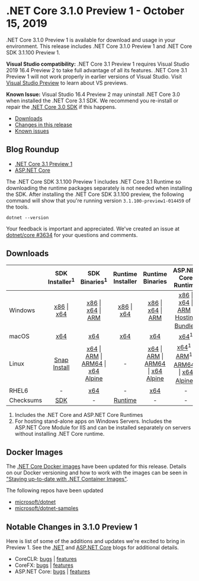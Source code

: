 # .NET Core 3.1.0 Preview 1 - October 15, 2019

.NET Core 3.1.0 Preview 1 is available for download and usage in your environment. This release includes .NET Core 3.1.0 Preview 1 and .NET Core SDK 3.1.100 Preview 1.

**Visual Studio compatibility:** .NET Core 3.1 Preview 1 requires Visual Studio 2019 16.4 Preview 2 to take full advantage of all its features. .NET Core 3.1 Preview 1 will not work properly in earlier versions of Visual Studio. Visit [Visual Studio Preview](https://visualstudio.microsoft.com/vs/preview/) to learn about VS previews.

**Known Issue:** Visual Studio 16.4 Preview 2 may uninstall .NET Core 3.0 when installed the .NET Core 3.1 SDK. We recommend you re-install or repair the [.NET Core 3.0 SDK](https://dotnet.microsoft.com/download/dotnet-core/3.0) if this happens. 

* [Downloads](https://dotnet.microsoft.com/download/dotnet-core/3.1)
* [Changes in this release](#notable-changes-in-310-preview-1)
* [Known issues](../3.1-known-issues.md)

## Blog Roundup

* [.NET Core 3.1 Preview 1][dotnet-blog]
* [ASP.NET Core][aspnet-blog]

The .NET Core SDK 3.1.100 Preview 1 includes .NET Core 3.1 Runtime so downloading the runtime packages separately is not needed when installing the SDK. After installing the .NET Core SDK 3.1.100 preview, the following command will show that you're running version `3.1.100-preview1-014459` of the tools.

`dotnet --version`

Your feedback is important and appreciated. We've created an issue at [dotnet/core #3634](https://github.com/dotnet/core/issues/3634) for your questions and comments.

## Downloads

|           | SDK Installer<sup>1</sup>                        | SDK Binaries<sup>1</sup>                 | Runtime Installer                                        | Runtime Binaries                                 | ASP.NET Core Runtime           |
| --------- | :------------------------------------------:     | :----------------------:                 | :---------------------------:                            | :-------------------------:                      | :-----------------:            |
| Windows   | [x86][dotnet-sdk-win-x86.exe] \| [x64][dotnet-sdk-win-x64.exe] | [x86][dotnet-sdk-win-x86.zip] \| [x64][dotnet-sdk-win-x64.zip] \| [ARM][dotnet-sdk-win-arm.zip] | [x86][dotnet-runtime-win-x86.exe] \| [x64][dotnet-runtime-win-x64.exe] | [x86][dotnet-runtime-win-x86.zip] \| [x64][dotnet-runtime-win-x64.zip] \| [ARM][dotnet-runtime-win-arm.zip]  | [x86][aspnetcore-runtime-win-x86.exe] \| [x64][aspnetcore-runtime-win-x64.exe] \| [ARM][aspnetcore-runtime-win-arm.zip] \|<br> [Hosting Bundle][dotnet-hosting-win.exe]<sup>2</sup> |
| macOS     | [x64][dotnet-sdk-osx-x64.pkg]  | [x64][dotnet-sdk-osx-x64.tar.gz]     | [x64][dotnet-runtime-osx-x64.pkg] | [x64][dotnet-runtime-osx-x64.tar.gz] | [x64][aspnetcore-runtime-osx-x64.tar.gz]<sup>1</sup>
| Linux     |  [Snap Install](3.1.0-preview1-download.md)  | [x64][dotnet-sdk-linux-x64.tar.gz] \| [ARM][dotnet-sdk-linux-arm.tar.gz] \| [ARM64][dotnet-sdk-linux-arm64.tar.gz] \| [x64 Alpine][dotnet-sdk-linux-musl-x64.tar.gz] | - | [x64][dotnet-runtime-linux-x64.tar.gz] \| [ARM][dotnet-runtime-linux-arm.tar.gz] \| [ARM64][dotnet-runtime-linux-arm64.tar.gz] \| [x64 Alpine][dotnet-runtime-linux-musl-x64.tar.gz] | [x64][aspnetcore-runtime-linux-x64.tar.gz]<sup>1</sup>  \| [ARM][aspnetcore-runtime-linux-arm.tar.gz]<sup>1</sup> \| [ARM64][aspnetcore-runtime-linux-arm64.tar.gz]<sup>1</sup> \| [x64 Alpine][aspnetcore-runtime-linux-musl-x64.tar.gz]<sup>1</sup> |
| RHEL6     | -                                                | [x64][dotnet-sdk-rhel.6-x64.tar.gz]                    | -                                                        | [x64][dotnet-runtime-rhel.6-x64.tar.gz] | - |
| Checksums | [SDK][checksums-sdk]                             | -                                        | [Runtime][checksums-runtime]                             | - | - |

1. Includes the .NET Core and ASP.NET Core Runtimes
2. For hosting stand-alone apps on Windows Servers. Includes the ASP.NET Core Module for IIS and can be installed separately on servers without installing .NET Core runtime.

## Docker Images

The [.NET Core Docker images](https://hub.docker.com/r/microsoft/dotnet/) have been updated for this release. Details on our Docker versioning and how to work with the images can be seen in ["Staying up-to-date with .NET Container Images"](https://blogs.msdn.microsoft.com/dotnet/2018/06/18/staying-up-to-date-with-net-container-images/).

The following repos have been updated

* [microsoft/dotnet](https://hub.docker.com/r/microsoft/dotnet)
* [microsoft/dotnet-samples](https://hub.docker.com/r/microsoft/dotnet-samples)

## Notable Changes in 3.1.0 Preview 1

Here is list of some of the additions and updates we're excited to bring in Preview 1. See the [.NET][dotnet-blog] and [ASP.NET Core][aspnet-blog] blogs for additional details.

* CoreCLR: [bugs][coreclr_bugs] | [features][coreclr_features]
* CoreFX: [bugs][corefx_bugs] | [features][corefx_features]
* ASP.NET Core: [bugs][aspnet_bugs] | [features][aspnet_features]

[blob-runtime]: https://dotnetcli.blob.core.windows.net/dotnet/Runtime/
[blob-sdk]: https://dotnetcli.blob.core.windows.net/dotnet/Sdk/
[release-notes]: https://github.com/dotnet/core/blob/master/release-notes/3.1/preview/3.1.0-preview1.md

[checksums-runtime]: https://dotnetcli.blob.core.windows.net/dotnet/checksums/3.1.0-preview1-sha.txt
[checksums-sdk]: https://dotnetcli.blob.core.windows.net/dotnet/checksums/3.1.0-preview1-sha.txt

[linux-install]: https://docs.microsoft.com/dotnet/core/install/linux
[linux-setup]: https://github.com/dotnet/core/blob/master/Documentation/linux-setup.md

[dotnet-blog]: https://devblogs.microsoft.com/dotnet/announcing-net-core-3-1-preview-1/
[aspnet-blog]: https://devblogs.microsoft.com/aspnet/asp-net-core-updates-in-net-core-3-1-preview-1/
[ef-blog]: https://devblogs.microsoft.com/dotnet/announcing-entity-framework-core-3-1-preview-1-and-entity-framework-6-4-preview-1

[aspnet_bugs]: https://github.com/aspnet/AspNetCore/issues?q=is%3Aissue+milestone%3A3.1.0-preview1+label%3ADone+label%3Abug
[aspnet_features]: https://github.com/aspnet/AspNetCore/issues?q=is%3Aissue+milestone%3A3.1.0-preview1+label%3ADone+label%3Aenhancement
[coreclr_bugs]: https://github.com/dotnet/coreclr/issues?utf8=%E2%9C%93&q=is%3Aissue+milestone%3A3.1+label%3Abug+
[coreclr_features]: https://github.com/dotnet/coreclr/issues?q=is%3Aissue+milestone%3A3.1+label%3Aenhancement
[corefx_bugs]: https://github.com/dotnet/corefx/issues?q=is%3Aissue+milestone%3A3.1+label%3Abug
[corefx_features]: https://github.com/dotnet/corefx/issues?q=is%3Aissue+milestone%3A3.1+label%3Aenhancement

[//]: # ( Runtime 3.1.0-preview1.19506.1)
[dotnet-apphost-pack-x64.deb]: https://download.visualstudio.microsoft.com/download/pr/854fd933-67f3-482a-88f9-ce10aa0e7518/788970059c9f0fd4ccb55474af25b838/dotnet-apphost-pack-3.1.0-preview1.19506.1-x64.deb
[dotnet-apphost-pack-x64.rpm]: https://download.visualstudio.microsoft.com/download/pr/c6b55422-82d3-4408-b3fb-ff12a48cc812/38a7aa45b20c6dcdb9b911666ee6f5fc/dotnet-apphost-pack-3.1.0-preview1.19506.1-x64.rpm
[dotnet-host-x64.deb]: https://download.visualstudio.microsoft.com/download/pr/140a8025-acbb-4d5f-86f4-1f27d4701691/d92cec3c2f77fb4baa55e5acc169d04b/dotnet-host-3.1.0-preview1.19506.1-x64.deb
[dotnet-host-x64.rpm]: https://download.visualstudio.microsoft.com/download/pr/1cb4dfea-3cd1-4308-9715-d445a8e90a87/b559fcff820841d269a27377f0295498/dotnet-host-3.1.0-preview1.19506.1-x64.rpm
[dotnet-hostfxr-x64.deb]: https://download.visualstudio.microsoft.com/download/pr/69fb2983-1487-4411-8605-0927f9daaf86/a34dcd100e38e2f9b05a3d35f3fd585e/dotnet-hostfxr-3.1.0-preview1.19506.1-x64.deb
[dotnet-hostfxr-x64.rpm]: https://download.visualstudio.microsoft.com/download/pr/c1b73692-a4aa-46b3-b828-db061bd3c97f/7a4a3084955371f76e9d96a2319c4f18/dotnet-hostfxr-3.1.0-preview1.19506.1-x64.rpm
[dotnet-hosting-win.exe]: https://download.visualstudio.microsoft.com/download/pr/01ae3780-2579-432e-a8c2-481630062eed/6730c8e85750f19ae148d1afc0e72bad/dotnet-hosting-3.1.0-preview1.19508.20-win.exe
[dotnet-runtime-linux-arm.tar.gz]: https://download.visualstudio.microsoft.com/download/pr/08f7b21d-b452-47e6-88a8-5ff7c74abed5/d6d539b6271f4f6f67546ad554c7b3d2/dotnet-runtime-3.1.0-preview1.19506.1-linux-arm.tar.gz
[dotnet-runtime-linux-arm64.tar.gz]: https://download.visualstudio.microsoft.com/download/pr/742876f3-281d-4cea-a9dc-8242983421b9/32282c7b47776829b4d7a2c4781dd30f/dotnet-runtime-3.1.0-preview1.19506.1-linux-arm64.tar.gz
[dotnet-runtime-linux-musl-x64.tar.gz]: https://download.visualstudio.microsoft.com/download/pr/113caf13-dca3-47e9-8618-2234c3bda682/ad9bb28adc46615fe06c217dbc37dc4e/dotnet-runtime-3.1.0-preview1.19506.1-linux-musl-x64.tar.gz
[dotnet-runtime-linux-x64.tar.gz]: https://download.visualstudio.microsoft.com/download/pr/2ceb8e42-f900-4500-9de0-9b159ed81b26/c1bc099d2bd35c76bf38e694df4a9226/dotnet-runtime-3.1.0-preview1.19506.1-linux-x64.tar.gz
[dotnet-runtime-osx-x64.pkg]: https://download.visualstudio.microsoft.com/download/pr/50d73b14-9a37-4e53-a2dd-185772a7a8a1/683df9537ff2e24da62f66c624b37211/dotnet-runtime-3.1.0-preview1.19506.1-osx-x64.pkg
[dotnet-runtime-osx-x64.tar.gz]: https://download.visualstudio.microsoft.com/download/pr/73285ebb-04a3-458b-b214-95f86322d659/c18f8d94a6938f593a3e9b2e78634763/dotnet-runtime-3.1.0-preview1.19506.1-osx-x64.tar.gz
[dotnet-runtime-rhel.6-x64.tar.gz]: https://download.visualstudio.microsoft.com/download/pr/c759f754-3580-433c-941a-5a037d961093/e25d1aa51e060456a145886c9051391e/dotnet-runtime-3.1.0-preview1.19506.1-rhel.6-x64.tar.gz
[dotnet-runtime-win-arm.zip]: https://download.visualstudio.microsoft.com/download/pr/c0452a1f-84c5-4cfe-b821-26a9e6cba298/a99144a292baff6a62cb378461a82c62/dotnet-runtime-3.1.0-preview1.19506.1-win-arm.zip
[dotnet-runtime-win-x64.exe]: https://download.visualstudio.microsoft.com/download/pr/1bf0a2c1-a8b7-4a4f-a11b-ea940c01993a/1ab8d70e092a1da6fdc9ebf2a617837b/dotnet-runtime-3.1.0-preview1.19506.1-win-x64.exe
[dotnet-runtime-win-x64.zip]: https://download.visualstudio.microsoft.com/download/pr/976ca3c2-6023-44a1-854e-f23b31b76e1c/90a8e10622407dcd0933684f6b18801d/dotnet-runtime-3.1.0-preview1.19506.1-win-x64.zip
[dotnet-runtime-win-x86.exe]: https://download.visualstudio.microsoft.com/download/pr/ed77351f-b3c4-465d-aee8-8397e9ca7cb0/c4dcbbf243bb88caa71c6df9197d8136/dotnet-runtime-3.1.0-preview1.19506.1-win-x86.exe
[dotnet-runtime-win-x86.zip]: https://download.visualstudio.microsoft.com/download/pr/eca1e2b1-134a-4c40-bb4a-ded1589d11ca/8ae3f156fb4048c88ba45d7b2be7cd88/dotnet-runtime-3.1.0-preview1.19506.1-win-x86.zip
[dotnet-runtime-x64.deb]: https://download.visualstudio.microsoft.com/download/pr/cb9fc2e4-8257-4104-a369-ca8ce543bc00/49b48fa9106a0fb283141ed81c0ca607/dotnet-runtime-3.1.0-preview1.19506.1-x64.deb
[dotnet-runtime-x64.rpm]: https://download.visualstudio.microsoft.com/download/pr/6beda08b-6189-45d2-a20a-033407d9a5fc/c95ac69416fd81fc0882a7cadb033444/dotnet-runtime-3.1.0-preview1.19506.1-x64.rpm
[dotnet-runtime-deps-centos.7-x64.rpm]: https://download.visualstudio.microsoft.com/download/pr/2441e0a7-22a4-4515-a7fd-f9a990e7abdd/837bf74eca65ff0932ce6763413dfad8/dotnet-runtime-deps-3.1.0-preview1.19506.1-centos.7-x64.rpm
[dotnet-runtime-deps-fedora.27-x64.rpm]: https://download.visualstudio.microsoft.com/download/pr/c321b140-ce08-4ad4-a082-1d2c75f80ed2/de026d15ace3ed93dadae71aae2abcaf/dotnet-runtime-deps-3.1.0-preview1.19506.1-fedora.27-x64.rpm
[dotnet-runtime-deps-opensuse.42-x64.rpm]: https://download.visualstudio.microsoft.com/download/pr/f2a006d7-8a33-48d9-9750-ed6dbc43e790/16b18a3c276242eb73d57d69bbbf3f78/dotnet-runtime-deps-3.1.0-preview1.19506.1-opensuse.42-x64.rpm
[dotnet-runtime-deps-oraclelinux.7-x64.rpm]: https://download.visualstudio.microsoft.com/download/pr/22b5f66e-9588-4476-b75b-8b112ddb0891/8e1efaddf09670dd0c15a784024feb5d/dotnet-runtime-deps-3.1.0-preview1.19506.1-oraclelinux.7-x64.rpm
[dotnet-runtime-deps-rhel.7-x64.rpm]: https://download.visualstudio.microsoft.com/download/pr/ad7e45e5-6cdc-40e8-a39a-903c3694b522/1e661e8d38d9276922b359450ebd3583/dotnet-runtime-deps-3.1.0-preview1.19506.1-rhel.7-x64.rpm
[dotnet-runtime-deps-sles.12-x64.rpm]: https://download.visualstudio.microsoft.com/download/pr/00399049-cb5b-4b5c-a1e5-0b0a45365675/38381ad1a904457487e63d64c9760c90/dotnet-runtime-deps-3.1.0-preview1.19506.1-sles.12-x64.rpm
[dotnet-runtime-deps-x64.deb]: https://download.visualstudio.microsoft.com/download/pr/9ebf702d-109d-4226-bdd7-f28295088d42/fa17aad9d1283c6a7647a49065470bea/dotnet-runtime-deps-3.1.0-preview1.19506.1-x64.deb
[dotnet-targeting-pack-x64.deb]: https://download.visualstudio.microsoft.com/download/pr/91e262b4-9cdc-4486-9537-7561050f5123/b1dc8c3e122f8c32e91d241c47a37d76/dotnet-targeting-pack-3.1.0-preview1.19506.1-x64.deb
[dotnet-targeting-pack-x64.rpm]: https://download.visualstudio.microsoft.com/download/pr/320c8699-452b-4856-8f32-024bf1e1b6df/e2478d5a0ea5da1c59512ac404613558/dotnet-targeting-pack-3.1.0-preview1.19506.1-x64.rpm
[windowsdesktop-runtime-win-x64.exe]: https://download.visualstudio.microsoft.com/download/pr/54d047f4-55f1-468c-b617-046507a19b28/c939c5b29580d7baf32d64cecc5f6c60/windowsdesktop-runtime-3.1.0-preview1.19506.1-win-x64.exe
[windowsdesktop-runtime-win-x86.exe]: https://download.visualstudio.microsoft.com/download/pr/5fbc4686-a00f-4c49-b3f8-d98cacec806e/a76394afa3ccc1c1e3000a9dc71c247d/windowsdesktop-runtime-3.1.0-preview1.19506.1-win-x86.exe

[//]: # ( ASP 3.1.0-preview1.19508.20)
[aspnetcore-runtime-linux-arm.tar.gz]: https://download.visualstudio.microsoft.com/download/pr/f1b8563a-cf7c-4931-ba87-2a1dbd43736b/c9df5adc35dacb0a0a792daea92ee7ad/aspnetcore-runtime-3.1.0-preview1.19508.20-linux-arm.tar.gz
[aspnetcore-runtime-linux-arm64.tar.gz]: https://download.visualstudio.microsoft.com/download/pr/7370e950-110f-4e65-b2db-021255f68098/7c29bd653e61a8bcd7e7a79121127dba/aspnetcore-runtime-3.1.0-preview1.19508.20-linux-arm64.tar.gz
[aspnetcore-runtime-linux-musl-x64.tar.gz]: https://download.visualstudio.microsoft.com/download/pr/e2968cc4-d134-46db-a9e6-f6a8aefd17bc/6ff72137f7119feebae68b3bc720fd5f/aspnetcore-runtime-3.1.0-preview1.19508.20-linux-musl-x64.tar.gz
[aspnetcore-runtime-linux-x64.tar.gz]: https://download.visualstudio.microsoft.com/download/pr/66d6edaf-6183-4ecb-a536-7483b92b6047/6e7f38d9c03a4b786040db7b23a8fed4/aspnetcore-runtime-3.1.0-preview1.19508.20-linux-x64.tar.gz
[aspnetcore-runtime-osx-x64.tar.gz]: https://download.visualstudio.microsoft.com/download/pr/93811a37-ce18-4089-8e2a-fad0de68de3d/0a00a535c5d98a59c3f2606319899cf5/aspnetcore-runtime-3.1.0-preview1.19508.20-osx-x64.tar.gz
[aspnetcore-runtime-rh.rhel.7-x64.rpm]: https://download.visualstudio.microsoft.com/download/pr/cdd38fb7-5ef4-4f72-9a08-77d797a3f1bc/c7a7e96d1a8c7cc6ae64c32269061c49/aspnetcore-runtime-3.1.0-preview1.19508.20-rh.rhel.7-x64.rpm
[aspnetcore-runtime-win-arm.zip]: https://download.visualstudio.microsoft.com/download/pr/4e81d52d-f39c-4448-8a06-f2458550ba3e/6ddde417245072c58c1e975be17b0925/aspnetcore-runtime-3.1.0-preview1.19508.20-win-arm.zip
[aspnetcore-runtime-win-x64.exe]: https://download.visualstudio.microsoft.com/download/pr/ae466224-ec18-43f3-b51a-8e78b984bc62/8ba2c2d3e28e310dbad8bfeac58b054d/aspnetcore-runtime-3.1.0-preview1.19508.20-win-x64.exe
[aspnetcore-runtime-win-x64.zip]: https://download.visualstudio.microsoft.com/download/pr/de492131-8cf7-405b-bbab-5a281c355ef9/ef7dc88237ff912660702d5ddd6ae695/aspnetcore-runtime-3.1.0-preview1.19508.20-win-x64.zip
[aspnetcore-runtime-win-x86.exe]: https://download.visualstudio.microsoft.com/download/pr/2b13155d-362a-47d7-b6bb-ff97bfaf7843/f582d6fefc63ae5f859e483cbe266337/aspnetcore-runtime-3.1.0-preview1.19508.20-win-x86.exe
[aspnetcore-runtime-win-x86.zip]: https://download.visualstudio.microsoft.com/download/pr/8c7b3f62-206a-4c2a-b8af-3ac93bd2ed98/667e37391a36acb71e4bdf0eec328ae1/aspnetcore-runtime-3.1.0-preview1.19508.20-win-x86.zip
[aspnetcore-runtime-x64.deb]: https://download.visualstudio.microsoft.com/download/pr/c5ec79fb-a627-4c87-8029-171fc167197f/db20e6a985365e89150be1e2dc70a2ee/aspnetcore-runtime-3.1.0-preview1.19508.20-x64.deb
[aspnetcore-runtime-x64.rpm]: https://download.visualstudio.microsoft.com/download/pr/afb589d2-f71c-43d1-86d6-984d811930a4/08c21031cb6c13aa41779b189789ada5/aspnetcore-runtime-3.1.0-preview1.19508.20-x64.rpm
[aspnetcore-targeting-pack.deb]: https://download.visualstudio.microsoft.com/download/pr/bbb0636d-2e45-4f22-ba2a-6e85ba4aa360/c5385eb780203707a6f6a7b3dbcf4cf3/aspnetcore-targeting-pack-3.1.0-preview1.19508.20.deb
[aspnetcore-targeting-pack.rpm]: https://download.visualstudio.microsoft.com/download/pr/9e6533da-9d4e-4061-8c44-77b705a27eba/effff4c0c40e59d88e60017d12152ba7/aspnetcore-targeting-pack-3.1.0-preview1.19508.20.rpm
[dotnet-hosting-win.exe]: https://download.visualstudio.microsoft.com/download/pr/01ae3780-2579-432e-a8c2-481630062eed/6730c8e85750f19ae148d1afc0e72bad/dotnet-hosting-3.1.0-preview1.19508.20-win.exe

[//]: # ( SDK 3.1.100-preview1-014459 )
[dotnet-sdk-linux-arm.tar.gz]: https://download.visualstudio.microsoft.com/download/pr/add0da94-569b-462d-a3d4-f29407cb9386/9570da173af00033d6b5d9aaf6603450/dotnet-sdk-3.1.100-preview1-014459-linux-arm.tar.gz
[dotnet-sdk-linux-arm64.tar.gz]: https://download.visualstudio.microsoft.com/download/pr/3cf6ae0b-5933-461f-b32d-10bae9199a97/ff5251238265d20f07ff62181d3e2d1d/dotnet-sdk-3.1.100-preview1-014459-linux-arm64.tar.gz
[dotnet-sdk-linux-musl-x64.tar.gz]: https://download.visualstudio.microsoft.com/download/pr/5d43b6a8-2855-4318-98ae-2515c75503e4/8ae1142fdd85385e4d1a62bc3b33b925/dotnet-sdk-3.1.100-preview1-014459-linux-musl-x64.tar.gz
[dotnet-sdk-linux-x64.tar.gz]: https://download.visualstudio.microsoft.com/download/pr/a3cc3d8a-226d-4306-a61b-a5446fdb72ef/604e029047aec0229545e8c397a14ddb/dotnet-sdk-3.1.100-preview1-014459-linux-x64.tar.gz
[dotnet-sdk-osx-x64.pkg]: https://download.visualstudio.microsoft.com/download/pr/516f4938-dcb8-4e5a-aefc-0e7b11730a4b/9afc9a668d97ba280aa1962194305ba3/dotnet-sdk-3.1.100-preview1-014459-osx-x64.pkg
[dotnet-sdk-osx-x64.tar.gz]: https://download.visualstudio.microsoft.com/download/pr/1961368e-97df-439b-99ef-e14a6e65fa7c/73a793ceefdcf3348833843220fb2f1e/dotnet-sdk-3.1.100-preview1-014459-osx-x64.tar.gz
[dotnet-sdk-rhel.6-x64.tar.gz]: https://download.visualstudio.microsoft.com/download/pr/209443d9-2b6c-4eb5-950d-c9afc06ef7ce/f2ef7a20cb007976fbba8527233298ac/dotnet-sdk-3.1.100-preview1-014459-rhel.6-x64.tar.gz
[dotnet-sdk-win-arm.zip]: https://download.visualstudio.microsoft.com/download/pr/4c981b39-2075-43d1-8a75-863b886a7744/c1ecd27ae15df9a1c75585f5d0b5aebc/dotnet-sdk-3.1.100-preview1-014459-win-arm.zip
[dotnet-sdk-win-x64.exe]: https://download.visualstudio.microsoft.com/download/pr/3c80ce15-78a4-402c-a887-58119f2546b5/4bf7731ac1f278d7c8c9e30c81629316/dotnet-sdk-3.1.100-preview1-014459-win-x64.exe
[dotnet-sdk-win-x64.zip]: https://download.visualstudio.microsoft.com/download/pr/d5f66bc0-ceaf-4ae8-979a-348fce24f500/39a33cbdc8d33e3eb477b6dfd0d61efc/dotnet-sdk-3.1.100-preview1-014459-win-x64.zip
[dotnet-sdk-win-x86.exe]: https://download.visualstudio.microsoft.com/download/pr/0f899d0e-8403-448d-b206-5bacbed34b46/5394c8fc72225aebce4a022c2469bb7b/dotnet-sdk-3.1.100-preview1-014459-win-x86.exe
[dotnet-sdk-win-x86.zip]: https://download.visualstudio.microsoft.com/download/pr/27d2c031-1df4-42e9-8496-489e3c0eec3b/e50eba8133e81061034266227513664d/dotnet-sdk-3.1.100-preview1-014459-win-x86.zip
[dotnet-sdk-x64.deb]: https://download.visualstudio.microsoft.com/download/pr/84eb3f51-bd69-4c68-b03d-4ce3a83822f1/1d35ddefa5fd2b3bd15430253cfc0521/dotnet-sdk-3.1.100-preview1-014459-x64.deb
[dotnet-sdk-x64.rpm]: https://download.visualstudio.microsoft.com/download/pr/8862b83f-5364-457a-b42b-4bd0da1d122f/0043c62703d4498904d606b769ba3dff/dotnet-sdk-3.1.100-preview1-014459-x64.rpm
